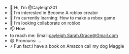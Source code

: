 - 👋 Hi, I’m @Cayleigh201
- 👀 I’m interested in Become A roblox creator 
- 🌱 I’m currently learning: How to make a robox game
- 💞️ I’m looking collaborate on roblox 
- 📫 How
- to reach me: Email:cayleigh.Sarah.Grace@Gmail.com
- 😄 Pronouns: ...
- ⚡ Fun fact:I have a book on  Amazon call my dog Maggie 

<!---
Cayleigh201/Cayleigh201 is a ✨ special ✨ repository because its `README.md` (this file) appears on your GitHub profile.
You can click the Preview link to take a look at your changes.
--->
